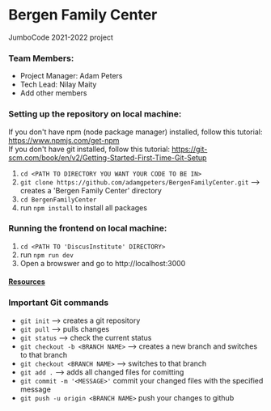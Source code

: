# Bergen Family Center
JumboCode 2021-2022 project

### Team Members:
* Project Manager: Adam Peters
* Tech Lead: Nilay Maity
* Add other members

### Setting up the repository on local machine: 
If you don't have npm (node package manager) installed, follow this tutorial: https://www.npmjs.com/get-npm <br />
If you don't have git installed, follow this tutorial: https://git-scm.com/book/en/v2/Getting-Started-First-Time-Git-Setup

1. `cd <PATH TO DIRECTORY YOU WANT YOUR CODE TO BE IN>`
2. `git clone https://github.com/adamgpeters/BergenFamilyCenter.git` --> creates a 'Bergen Family Center' directory
3. `cd BergenFamilyCenter`
4. run `npm install` to install all packages

### Running the frontend on local machine:
1. `cd <PATH TO 'DiscusInstitute' DIRECTORY>`
2. run `npm run dev`
3. Open a browswer and go to http://localhost:3000

#### [Resources](https://drive.google.com/drive/folders/1JXpE7lTlA1i_NpZg53hTA1OYERNvFro4?usp=sharing)

### Important Git commands
* `git init` --> creates a git repository
* `git pull` --> pulls changes
* `git status` --> check the current status 
* `git checkout -b <BRANCH NAME>` --> creates a new branch and switches to that branch 
* `git checkout <BRANCH NAME>` --> switches to that branch
* `git add .` --> adds all changed files for comitting 
* `git commit -m '<MESSAGE>'` commit your changed files with the specified message
* `git push -u origin <BRANCH NAME>` push your changes to github

